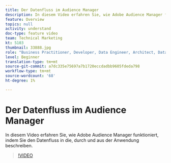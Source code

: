 ```yaml
---
title: Der Datenfluss im Audience Manager
description: In diesem Video erfahren Sie, wie Adobe Audience Manager funktioniert, indem Sie den Datenfluss in die, durch und aus der Anwendung beschreiben.
feature: Overview
topics: null
activity: understand
doc-type: feature video
team: Technical Marketing
kt: 5103
thumbnail: 33888.jpg
role: "Business Practitioner, Developer, Data Engineer, Architect, Data Architect, Administrator, Leader"
level: Beginner
translation-type: tm+mt
source-git-commit: a7dc335e75697a7b1720eccdadbb9605fdeda798
workflow-type: tm+mt
source-wordcount: '68'
ht-degree: 1%

---
```



# Der Datenfluss im Audience Manager

In diesem Video erfahren Sie, wie Adobe Audience Manager funktioniert, indem Sie den Datenfluss in die, durch und aus der Anwendung beschreiben.

>[!VIDEO](https://video.tv.adobe.com/v/33888/?quality=12)
